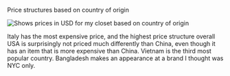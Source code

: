 Price structures based on country of origin

![Shows prices in USD for my closet based on country of origin](https://cloud.githubusercontent.com/assets/7518937/7188097/55c0935c-e443-11e4-85b3-becfdea6f575.png?raw=TRUE)

Italy has the most expensive price, and the highest price structure overall
USA is surprisingly not priced much differently than China, even though it has an item that is more expensive than China.
Vietnam is the third most popular country. 
Bangladesh makes an appearance at a brand I thought was NYC only. 

